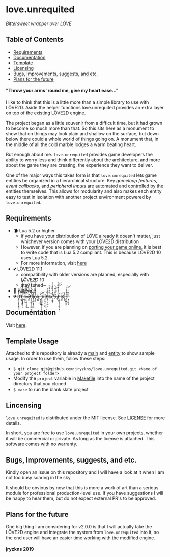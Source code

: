 # love.unrequited
*Bittersweet wrapper over LÖVE*

## Table of Contents  
+ [Requirements](#Requirements)
+ [Documentation](#Documentation)
+ [Template](#Template)
+ [Licensing](#Licensing)
+ [Bugs, Improvements, suggests, and etc.](#etc)
+ [Plans for the future](#Plans)

#### __"Throw your arms 'round me,    give my heart ease..."__

I like to think that this is a little more than a simple library to use with LÖVE2D. Aside the helper functions love.unrequited provides an extra layer on top of the existing LÖVE2D engine.

The project began as a little souvenir from a <!--heartbroken--> difficult time, but it had grown to become so much more than that. So this sits here as a monument to show that on things may look plain and shallow on the surface, but down below there could a whole world of things going on. A monument that, in the middle of all the cold marble lodges a warm<!--broken--> beating heart.

But enough about me. <!-- How I feel doesn't matter anyways. --> `love.unrequited` provides game developers the ability to worry less and think differently about the architecture, and more about the game they are creating, the experience they want to deliver.

One of the major ways this takes form is that `love.unrequited` lets game entities be organized in a hierarchical structure. Key *gameloop features*, *event callbacks*, and *peripheral inputs* are automated and controlled by the entities themselves. This allows for modularity and also makes each entity easy to test in isolation with another project environment powered by `love.unrequited`.


<a name="Requirements"/>

## Requirements

- :waning_crescent_moon: Lua 5.2 or higher
  - if you have your distribution of LÖVE already it doesn't matter, just whichever version comes with your LÖVE2D distribution
  - However, if you are planning on [porting your game online](https://github.com/TannerRogalsky/love.js), it is best to write code that is Lua 5.2 compliant. This is because LÖVE2D 10 uses Lua 5.2.
  - For more information, visit [here](https://www.lua.org/versions.html)
- :two_hearts: LÖVE2D 11.1 
  - compatibility with older versions are planned, especially with LÖVE2D 10
  - stay tuned~
- :seedling: Patience
- ~~:broken_heart: a̸̢̢̡̛̫̣͎̩̣̯̘̪͕͆͒͊̂ ̵̢̼̭̐͑͂̌̈͑͐b̴̨̬͍̭̱̥͇̤̘͔͋̆͌͊̃́̽̌̑̇́̔͝ḷ̶̪͓̦̦̓͌̚ȩ̷͕̱͙̳͓̘͉̟̉̂͋͌͌̑̈͘͜é̸̡̛̥̬̏̀̿̓̈́͛͗͛̄̚̚ḋ̶̨̢̛̜̹͇̦͙̤̮͇̤̺͓̬̓͆̿̓̌̓̓͛͛̋͝ī̵̡͙̱̲͍̣͈̙̣̮̻̃̍̉n̸̡̩͈͕̒̊̔̄̉̃́̅̓͋̈́͗̔͝g̷̞̺̾,̶̺̙͈̯̪̪̂̇͛ͅ ̵̧͖̱̮̯̩̮̪̯̜̖̣̩͙̇̿͝ḃ̴̨͑ŗ̸̘̗̤̘͙̹̤̫̀̃͜ͅo̸̧̢̙͙̮̮̼͊͒͆̃͑̏́͘k̶̫̈́͐̆̀͒͋̎̚e̷̢̛͔͇̟͉̓̅̒̓̀̏̋̐͐͊͑̕̚n̷̖̋̊̅͗̀̿͑̔ ̸͈̙̀̇͑̌͋̎̇͝͠͝h̷̢̙̲̫̝̝͉͙̲̞͉͕̥́̅͗̐̑̋̐͆̇͊̚͝ͅë̸̘̰̥́̌a̵̡̗̙͒̂̌r̴̡̰̤̱̳̩͖̗̩̍̃̀̽̉̾̋͠͝ț̶̡̦̤̼͔̞̌̽̎̓̇~~

<a name="Documentation"/>

## Documentation

Visit [here](DOCS.md).

<a name="Template"/>

## Template Usage
Attached to this repository is already a [main](main.lua) and [entity](fragment.lua) to show sample usage. In order to use them, follow these steps:
- `$ git clone git@github.com:jryzkns/love.unrequited.git <Name of your project folder>`
- Modify the `project` variable in [Makefile](Makefile) into the name of the project directory that you cloned
- `$ make` to run the blank slate project

<a name="Licensing"/>

## Lincensing

`love.unrequited` is distributed under the MIT license. See [LICENSE](LICENSE) for more details. 

In short, you are free to use `love.unrequited` in your own projects, whether it will be commercial or private. As long as the license is attached. This software comes with no warranty.

<a name="etc"/>

## Bugs, Improvements, suggests, and etc.

Kindly open an issue on this repository and I will have a look at it when I am not too busy soaring in the sky.

It should be obvious by now that this is more a work of art than a serious module for professional production-level use. If you have suggestions I will be happy to hear them, but do not expect external PR's to be approved.

<a name="Plans"/>

## Plans for the future

One big thing I am considering for v2.0.0 is that I will actually take the LÖVE2D engine and integrate the system from `love.unrequited` into it, so the end user will have an easier time working with the modified engine.

#### jryzkns 2019
